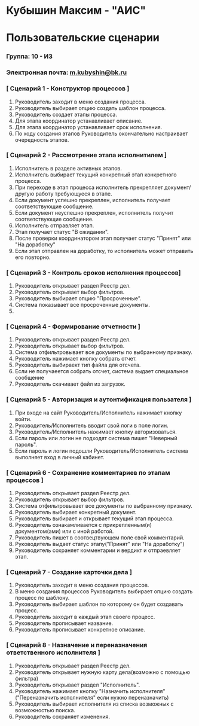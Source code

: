# Кубышин Максим - "АИС"
# Пользовательские сценарии

### Группа: 10 - И3
### Электронная почта: m.kubyshin@bk.ru
### [ Сценарий 1 - Конструктор процессов ]
1. Руководитель заходит в меню создания процесса.
2. Руководитель выбирает опцию создать шаблон процесса.
3. Руководитель создает этапы процесса.
4. Для этапа координатор устанавливает описание.
5. Для этапа координатор устанавливает срок исполнения.
6. По ходу создания этапов Руководитель окончательно настраивает очередность этапов.


### [ Сценарий 2 - Рассмотрение этапа исполнитилем ]
1. Исполнитель в разделе активных этапов.
2. Исполнитель выбирает текущий конкретный этап конкретного процесса.
3. При переходе в этап процесса исполнитель прекрепляет документ/другую работу требующуеся в этапе.
4. Если документ успешно прекреплен, исполнитель получает соответствующие сообщение.
5. Если документ неуспешно прекреплен, исполнитель получит соответствующие сообщение.
6. Исполнитель отправляет этап.
7. Этап получает статус "В ожидании".
8. После проверки координатором этап получает статус "Принят" или "На доработку"
9. Если этап отправлен на доработку, то исполнитель может отправить его повторно.
    

### [ Сценарий 3 - Контроль сроков исполнения процессов]
1. Руководитель открывает раздел Реестр дел.
2. Руководитель открывает выбор фильтров.
3. Руководитель выбирает опцию "Просроченные".
4. Система показывает все просроченные документы.
5. 
 
### [ Сценарий 4 - Формирование отчетности ]
1. Руководитель открывает раздел Реестр дел.
2. Руководитель открывает выбор фильтров.
3. Система отфильтровывает все документы по выбранному признаку.
4. Руководитель нажимает кнопку собрать отчет.
5. Руководитель выбираект тип файла для отсчета.
6. Если не получаеется собрать отсчет, система выдает специальное сообщение
7. Руководитель скачивает файл из загрузок.


### [ Сценарий 5 - Авторизация и аутонтификация пользателя ]
1. При входе на сайт Руководитель/Исполнитель нажимает кнопку войти.
2. Руководитель/Исполнитель вводит свой логи в поле логин.
3. Руководитель/Исполнитель нажимает кнопку авторизоваться.
4. Если пароль или логин не подходят система пишет "Неверный пароль".
5. Если пароль и логин подошли Руководитель/Исполнитель система выполняет вход в личный кабинет.

### [ Сценарий 6 - Сохранение комментариев по этапам процессов ]
1. Руководитель открывает раздел Реестр дел.
2. Руководитель открывает выбор фильтров.
3. Система отфильтровывает все документы по выбранному признаку.
4. Руководитель выбирает конкретный документ.
5. Руководитель выбирает и открывает текущий этап процесса.
6. Руководитель ознакамливается с прикрепленным(и) документом(ами) или с иной работой.
7. Руководитель пишет в соотвецтвующем поле свой комментарий.
8. Руководитель выдает статус этапу("Принят" или "На доработку")
9. Руководитель сохраняет комментарии и вердикт и отпраевляет этап.

### [ Сценарий 7 - Создание карточки дела ]
1. Руководитель заходит в меню создания процессов.
2. В меню создания процессов Руководитель выбирает опцию создать процесс по шаблону.
3. Руководитель выбирает шаблон по которому он будет создавать процесс.
4. Руководитель заходит в каждый этап своего процесс.
5. Руководитель прописывает название.
6. Руководитель прописывает конкретное описание.


### [ Сценарий 8 - Назначение и переназначения ответственного исполнителя ]
1. Руководитель открывает раздел Реестр дел.
2. Руководитель открывает нужную карту дела(возможно с помощью фильтра)
3. Руководитель открывает раздел "Исполнитель".
4. Руководитель нажимает кнопку "Назначить исполнителя"("Переназначить исполнителя" если нужно переназначить)
5. Руководитель выбирает исполнителя из списка возможных с возможностью поиска.
6. Руководитель сохраняет изменения.




